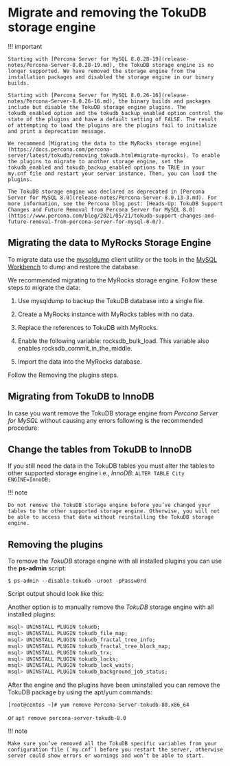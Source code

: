 # Migrate and removing the TokuDB storage engine

!!! important

    Starting with [Percona Server for MySQL 8.0.28-19](release-notes/Percona-Server-8.0.28-19.md), the TokuDB storage engine is no longer supported. We have removed the storage engine from the installation packages and disabled the storage engine in our binary builds.

    Starting with [Percona Server for MySQL 8.0.26-16](release-notes/Percona-Server-8.0.26-16.md), the binary builds and packages include but disable the TokuDB storage engine plugins. The tokudb_enabled option and the tokudb_backup_enabled option control the state of the plugins and have a default setting of FALSE. The result of attempting to load the plugins are the plugins fail to initialize and print a deprecation message.

    We recommend [Migrating the data to the MyRocks storage engine](https://docs.percona.com/percona-server/latest/tokudb/removing_tokudb.html#migrate-myrocks). To enable the plugins to migrate to another storage engine, set the tokudb_enabled and tokudb_backup_enabled options to TRUE in your my.cnf file and restart your server instance. Then, you can load the plugins.

    The TokuDB storage engine was declared as deprecated in [Percona Server for MySQL 8.0](release-notes/Percona-Server-8.0.13-3.md). For more information, see the Percona blog post: [Heads-Up: TokuDB Support Changes and Future Removal from Percona Server for MySQL 8.0](https://www.percona.com/blog/2021/05/21/tokudb-support-changes-and-future-removal-from-percona-server-for-mysql-8-0/).

## Migrating the data to MyRocks Storage Engine

To migrate data use the [mysqldump](https://dev.mysql.com/doc/refman/8.0/en/mysqldump.html) client utility or the tools in the [MySQL Workbench](https://dev.mysql.com/downloads/workbench/) to dump and restore the database.

We recommended migrating to the MyRocks storage engine. Follow these steps to migrate the data:

1. Use mysqldump to backup the TokuDB database into a single file.

2. Create a MyRocks instance with MyRocks tables with no data.

3. Replace the references to TokuDB with MyRocks.

4. Enable the following variable: rocksdb_bulk_load. This variable also enables rocksdb_commit_in_the_middle.

5. Import the data into the MyRocks database.

Follow the Removing the plugins steps.

## Migrating from TokuDB to InnoDB

In case you want remove the TokuDB storage engine from *Percona Server for MySQL* without
causing any errors following is the recommended procedure:

## Change the tables from TokuDB to InnoDB

If you still need the data in the TokuDB tables you must alter the tables
to other supported storage engine i.e., *InnoDB*: `ALTER TABLE City
ENGINE=InnoDB;`

!!! note

    Do not remove the TokuDB storage engine before you’ve changed your tables to the other supported storage engine. Otherwise, you will not be able to access that data without reinstalling the TokuDB storage engine.

## Removing the plugins

To remove the *TokuDB* storage engine with all installed plugins you can use the
**ps-admin** script:

```shell
$ ps-admin --disable-tokudb -uroot -pPassw0rd
```

Script output should look like this:

Another option is to manually remove the *TokuDB* storage engine with all installed plugins:

```sql
msql> UNINSTALL PLUGIN tokudb;
msql> UNINSTALL PLUGIN tokudb_file_map;
msql> UNINSTALL PLUGIN tokudb_fractal_tree_info;
msql> UNINSTALL PLUGIN tokudb_fractal_tree_block_map;
msql> UNINSTALL PLUGIN tokudb_trx;
msql> UNINSTALL PLUGIN tokudb_locks;
msql> UNINSTALL PLUGIN tokudb_lock_waits;
msql> UNINSTALL PLUGIN tokudb_background_job_status;
```

After the engine and the plugins have been uninstalled you can remove the TokuDB package by using the apt/yum commands:

```shell
[root@centos ~]# yum remove Percona-Server-tokudb-80.x86_64
```

or `apt remove percona-server-tokudb-8.0`

!!! note

    Make sure you’ve removed all the TokuDB specific variables from your configuration file (`my.cnf`) before you restart the server, otherwise server could show errors or warnings and won’t be able to start.
